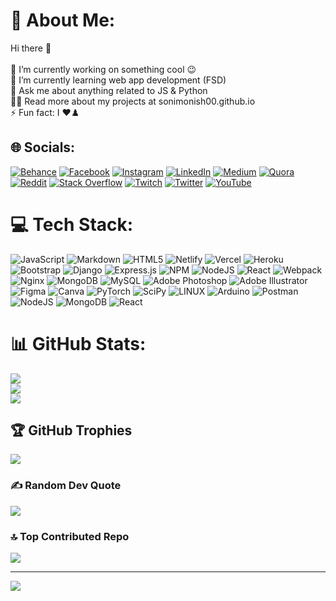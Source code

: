# 💫 About Me:
Hi there 🙂<br><br>🔭  I’m currently working on something cool 😉<br>🌱  I’m currently learning web app development (FSD)<br>💬  Ask me about anything related to JS & Python<br>👨‍💻  Read more about my projects at sonimonish00.github.io<br>⚡  Fun fact: I ❤️♟️<br>


## 🌐 Socials:
[![Behance](https://img.shields.io/badge/Behance-1769ff?logo=behance&logoColor=white)](https://behance.net/monishsoni) [![Facebook](https://img.shields.io/badge/Facebook-%231877F2.svg?logo=Facebook&logoColor=white)](https://facebook.com/monishsoni95) [![Instagram](https://img.shields.io/badge/Instagram-%23E4405F.svg?logo=Instagram&logoColor=white)](https://instagram.com/monish_soni95) [![LinkedIn](https://img.shields.io/badge/LinkedIn-%230077B5.svg?logo=linkedin&logoColor=white)](https://linkedin.com/in/monishsoni) [![Medium](https://img.shields.io/badge/Medium-12100E?logo=medium&logoColor=white)](https://medium.com/@@sonimonish00) [![Quora](https://img.shields.io/badge/Quora-%23B92B27.svg?logo=Quora&logoColor=white)](https://quora.com/profile/Monish-176) [![Reddit](https://img.shields.io/badge/Reddit-%23FF4500.svg?logo=Reddit&logoColor=white)](https://reddit.com/user/sonimonish00) [![Stack Overflow](https://img.shields.io/badge/-Stackoverflow-FE7A16?logo=stack-overflow&logoColor=white)](https://stackoverflow.com/users/monish-soni) [![Twitch](https://img.shields.io/badge/Twitch-%239146FF.svg?logo=Twitch&logoColor=white)](https://twitch.tv/sonimonish00) [![Twitter](https://img.shields.io/badge/Twitter-%231DA1F2.svg?logo=Twitter&logoColor=white)](https://twitter.com/@MonishSoni95) [![YouTube](https://img.shields.io/badge/YouTube-%23FF0000.svg?logo=YouTube&logoColor=white)](https://youtube.com/@@MrMonishSoni) 

# 💻 Tech Stack:
![JavaScript](https://img.shields.io/badge/javascript-%23323330.svg?style=for-the-badge&logo=javascript&logoColor=%23F7DF1E) ![Markdown](https://img.shields.io/badge/markdown-%23000000.svg?style=for-the-badge&logo=markdown&logoColor=white) ![HTML5](https://img.shields.io/badge/html5-%23E34F26.svg?style=for-the-badge&logo=html5&logoColor=white) ![Netlify](https://img.shields.io/badge/netlify-%23000000.svg?style=for-the-badge&logo=netlify&logoColor=#00C7B7) ![Vercel](https://img.shields.io/badge/vercel-%23000000.svg?style=for-the-badge&logo=vercel&logoColor=white) ![Heroku](https://img.shields.io/badge/heroku-%23430098.svg?style=for-the-badge&logo=heroku&logoColor=white) ![Bootstrap](https://img.shields.io/badge/bootstrap-%23563D7C.svg?style=for-the-badge&logo=bootstrap&logoColor=white) ![Django](https://img.shields.io/badge/django-%23092E20.svg?style=for-the-badge&logo=django&logoColor=white) ![Express.js](https://img.shields.io/badge/express.js-%23404d59.svg?style=for-the-badge&logo=express&logoColor=%2361DAFB) ![NPM](https://img.shields.io/badge/NPM-%23000000.svg?style=for-the-badge&logo=npm&logoColor=white) ![NodeJS](https://img.shields.io/badge/node.js-6DA55F?style=for-the-badge&logo=node.js&logoColor=white) ![React](https://img.shields.io/badge/react-%2320232a.svg?style=for-the-badge&logo=react&logoColor=%2361DAFB) ![Webpack](https://img.shields.io/badge/webpack-%238DD6F9.svg?style=for-the-badge&logo=webpack&logoColor=black) ![Nginx](https://img.shields.io/badge/nginx-%23009639.svg?style=for-the-badge&logo=nginx&logoColor=white) ![MongoDB](https://img.shields.io/badge/MongoDB-%234ea94b.svg?style=for-the-badge&logo=mongodb&logoColor=white) ![MySQL](https://img.shields.io/badge/mysql-%2300f.svg?style=for-the-badge&logo=mysql&logoColor=white) ![Adobe Photoshop](https://img.shields.io/badge/adobephotoshop-%2331A8FF.svg?style=for-the-badge&logo=adobephotoshop&logoColor=white) ![Adobe Illustrator](https://img.shields.io/badge/adobeillustrator-%23FF9A00.svg?style=for-the-badge&logo=adobeillustrator&logoColor=white) 	![Figma](https://img.shields.io/badge/figma-%23F24E1E.svg?style=for-the-badge&logo=figma&logoColor=white) ![Canva](https://img.shields.io/badge/Canva-%2300C4CC.svg?style=for-the-badge&logo=Canva&logoColor=white) ![PyTorch](https://img.shields.io/badge/PyTorch-%23EE4C2C.svg?style=for-the-badge&logo=PyTorch&logoColor=white) ![SciPy](https://img.shields.io/badge/SciPy-%230C55A5.svg?style=for-the-badge&logo=scipy&logoColor=%white) ![LINUX](https://img.shields.io/badge/Linux-FCC624?style=for-the-badge&logo=linux&logoColor=black) ![Arduino](https://img.shields.io/badge/-Arduino-00979D?style=for-the-badge&logo=Arduino&logoColor=white) ![Postman](https://img.shields.io/badge/Postman-FF6C37?style=for-the-badge&logo=postman&logoColor=white) ![NodeJS](https://img.shields.io/badge/node.js-6DA55F?style=for-the-badge&logo=node.js&logoColor=white) ![MongoDB](https://img.shields.io/badge/MongoDB-%234ea94b.svg?style=for-the-badge&logo=mongodb&logoColor=white) ![React](https://img.shields.io/badge/react-%2320232a.svg?style=for-the-badge&logo=react&logoColor=%2361DAFB)
# 📊 GitHub Stats:
![](https://github-readme-stats.vercel.app/api?username=sonimonish00&theme=dark&hide_border=false&include_all_commits=true&count_private=true)<br/>
![](https://github-readme-streak-stats.herokuapp.com/?user=sonimonish00&theme=dark&hide_border=false)<br/>
![](https://github-readme-stats.vercel.app/api/top-langs/?username=sonimonish00&theme=dark&hide_border=false&include_all_commits=true&count_private=true&layout=compact)

## 🏆 GitHub Trophies
![](https://github-profile-trophy.vercel.app/?username=sonimonish00&theme=onedark&no-frame=false&no-bg=false&margin-w=4)

### ✍️ Random Dev Quote
![](https://quotes-github-readme.vercel.app/api?type=horizontal&theme=radical)

### 🔝 Top Contributed Repo
![](https://github-contributor-stats.vercel.app/api?username=sonimonish00&limit=5&theme=dark&combine_all_yearly_contributions=true)

---
[![](https://visitcount.itsvg.in/api?id=sonimonish00&icon=0&color=0)](https://visitcount.itsvg.in)

<!-- Proudly created with GPRM ( https://gprm.itsvg.in ) -->
